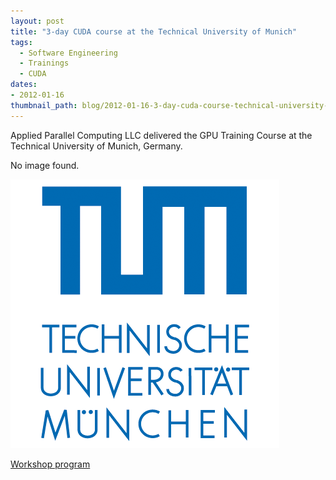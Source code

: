 ```yaml
---
layout: post
title: "3-day CUDA course at the Technical University of Munich"
tags:
  - Software Engineering
  - Trainings
  - CUDA
dates:
- 2012-01-16
thumbnail_path: blog/2012-01-16-3-day-cuda-course-technical-university-of-munich-germany/tum_logo.gif
---
```


Applied Parallel Computing LLC delivered the GPU Training Course at the Technical University of Munich, Germany.

No image found.

![alt text](\assets\img\blog\2012-01-16-3-day-cuda-course-technical-university-of-munich-germany/tum_logo.gif "Logo Title Text 1")

[Workshop program](\assets\img\blog\2012-01-16-3-day-cuda-course-technical-university-of-munich-germany/tum_program.pdf)
